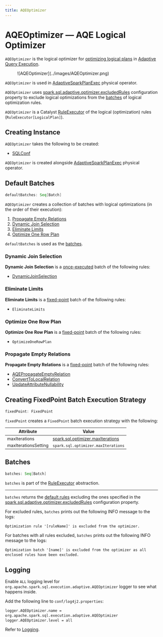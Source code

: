 ```yaml
---
title: AQEOptimizer
---
```


# AQEOptimizer &mdash; AQE Logical Optimizer

`AQEOptimizer` is the logical optimizer for [optimizing logical plans](../physical-operators/AdaptiveSparkPlanExec.md#reOptimize) in [Adaptive Query Execution](index.md).

<figure markdown>
  ![AQEOptimizer](../images/AQEOptimizer.png)
</figure>

`AQEOptimizer` is used in [AdaptiveSparkPlanExec](../physical-operators/AdaptiveSparkPlanExec.md#optimizer) physical operator.

`AQEOptimizer` uses [spark.sql.adaptive.optimizer.excludedRules](../configuration-properties.md#spark.sql.adaptive.optimizer.excludedRules) configuration property to exclude logical optimizations from the [batches](#batches) of logical optimization rules.

`AQEOptimizer` is a Catalyst [RuleExecutor](../catalyst/RuleExecutor.md) of the logical (optimization) rules (`RuleExecutor[LogicalPlan]`).

## Creating Instance

`AQEOptimizer` takes the following to be created:

* <span id="conf"> [SQLConf](../SQLConf.md)

`AQEOptimizer` is created alongside [AdaptiveSparkPlanExec](../physical-operators/AdaptiveSparkPlanExec.md#optimizer) physical operator.

## <span id="defaultBatches"> Default Batches

```scala
defaultBatches: Seq[Batch]
```

`AQEOptimizer` creates a collection of batches with logical optimizations (in the order of their execution):

1. [Propagate Empty Relations](#propagate-empty-relations)
1. [Dynamic Join Selection](#dynamic-join-selection)
1. [Eliminate Limits](#eliminate-limits)
1. [Optimize One Row Plan](#optimize-one-row-plan)

`defaultBatches` is used as the [batches](#batches).

### Dynamic Join Selection

**Dynamic Join Selection** is a [once-executed](../catalyst/RuleExecutor.md#Once) batch of the following rules:

* [DynamicJoinSelection](../logical-optimizations/DynamicJoinSelection.md)

### Eliminate Limits

**Eliminate Limits** is a [fixed-point](#fixedPoint) batch of the following rules:

* `EliminateLimits`

### Optimize One Row Plan

**Optimize One Row Plan** is a [fixed-point](#fixedPoint) batch of the following rules:

* `OptimizeOneRowPlan`

### Propagate Empty Relations

**Propagate Empty Relations** is a [fixed-point](#fixedPoint) batch of the following rules:

* [AQEPropagateEmptyRelation](../logical-optimizations/AQEPropagateEmptyRelation.md)
* [ConvertToLocalRelation](../logical-optimizations/ConvertToLocalRelation.md)
* [UpdateAttributeNullability](../logical-optimizations/UpdateAttributeNullability.md)

## <span id="fixedPoint"> Creating FixedPoint Batch Execution Strategy

```scala
fixedPoint: FixedPoint
```

`fixedPoint` creates a `FixedPoint` batch execution strategy with the following:

Attribute | Value
----------|-------
maxIterations | [spark.sql.optimizer.maxIterations](../configuration-properties.md#spark.sql.optimizer.maxIterations)
maxIterationsSetting | `spark.sql.optimizer.maxIterations`

## <span id="batches"> Batches

```scala
batches: Seq[Batch]
```

`batches` is part of the [RuleExecutor](../catalyst/RuleExecutor.md#batches) abstraction.

---

`batches` returns the [default rules](#defaultBatches) excluding the ones specified in the [spark.sql.adaptive.optimizer.excludedRules](../configuration-properties.md#spark.sql.adaptive.optimizer.excludedRules) configuration property.

For excluded rules, `batches` prints out the following INFO message to the logs:

```text
Optimization rule '[ruleName]' is excluded from the optimizer.
```

For batches with all rules excluded, `batches` prints out the following INFO message to the logs:

```text
Optimization batch '[name]' is excluded from the optimizer as all enclosed rules have been excluded.
```

## Logging

Enable `ALL` logging level for `org.apache.spark.sql.execution.adaptive.AQEOptimizer` logger to see what happens inside.

Add the following line to `conf/log4j2.properties`:

```text
logger.AQEOptimizer.name = org.apache.spark.sql.execution.adaptive.AQEOptimizer
logger.AQEOptimizer.level = all
```

Refer to [Logging](../spark-logging.md).

